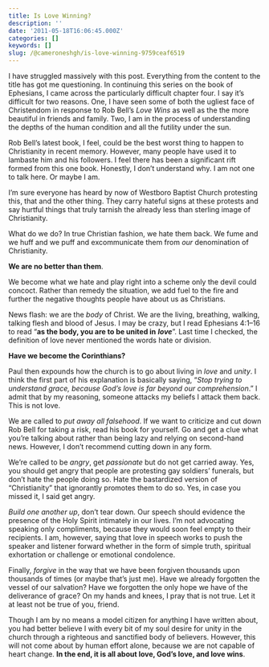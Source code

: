 ```yaml
---
title: Is Love Winning?
description: ''
date: '2011-05-18T16:06:45.000Z'
categories: []
keywords: []
slug: /@cameroneshgh/is-love-winning-9759ceaf6519
---
```


I have struggled massively with this post. Everything from the content to the title has got me questioning. In continuing this series on the book of Ephesians, I came across the particularly difficult chapter four. I say it’s difficult for two reasons. One, I have seen some of both the ugliest face of Christendom in response to Rob Bell’s _Love Wins_ as well as the the more beautiful in friends and family. Two, I am in the process of understanding the depths of the human condition and all the futility under the sun.

Rob Bell’s latest book, I feel, could be the best worst thing to happen to Christianity in recent memory. However, many people have used it to lambaste him and his followers. I feel there has been a significant rift formed from this one book. Honestly, I don’t understand why. I am not one to talk here. Or maybe I am.

I’m sure everyone has heard by now of Westboro Baptist Church protesting this, that and the other thing. They carry hateful signs at these protests and say hurtful things that truly tarnish the already less than sterling image of Christianity.

What do we do? In true Christian fashion, we hate them back. We fume and we huff and we puff and excommunicate them from _our_ denomination of Christianity.

**We are no better than them**.

We become what we hate and play right into a scheme only the devil could concoct. Rather than remedy the situation, we add fuel to the fire and further the negative thoughts people have about us as Christians.

News flash: we are the _body_ of Christ. We are the living, breathing, walking, talking flesh and blood of Jesus. I may be crazy, but I read Ephesians 4:1–16 to read “**as the body, you are to be united in** **_love_**”. Last time I checked, the definition of love never mentioned the words hate or division.

**Have we become the Corinthians?**

Paul then expounds how the church is to go about living in _love_ and _unity_. I think the first part of his explanation is basically saying, “_Stop trying to understand grace, because God’s love is far beyond our comprehension_.” I admit that by my reasoning, someone attacks my beliefs I attack them back. This is not love.

We are called to _put away all falsehood_. If we want to criticize and cut down Rob Bell for taking a risk, read his book for yourself. Go and get a clue what you’re talking about rather than being lazy and relying on second-hand news. However, I don’t recommend cutting down in any form.

We’re called to be _angry_, get _passionate_ but do not get carried away. Yes, you should get angry that people are protesting gay soldiers’ funerals, but don’t hate the people doing so. Hate the bastardized version of “Christianity” that ignorantly promotes them to do so. Yes, in case you missed it, I said get angry.

_Build one another up_, don’t tear down. Our speech should evidence the presence of the Holy Spirit intimately in our lives. I’m not advocating speaking only compliments, because they would soon feel empty to their recipients. I am, however, saying that love in speech works to push the speaker and listener forward whether in the form of simple truth, spiritual exhortation or challenge or emotional condolence.

Finally, _forgive_ in the way that we have been forgiven thousands upon thousands of times (or maybe that’s just me). Have we already forgotten the vessel of our salvation? Have we forgotten the only hope we have of the deliverance of grace? On my hands and knees, I pray that is not true. Let it at least not be true of you, friend.

Though I am by no means a model citizen for anything I have written about, you had better believe I with every bit of my soul desire for unity in the church through a righteous and sanctified body of believers. However, this will not come about by human effort alone, because we are not capable of heart change. **In the end, it is all about love, God’s love, and love wins**.